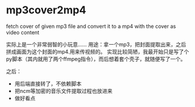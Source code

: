 # mp3cover2mp4
fetch cover of given mp3 file and convert it to a mp4 with the cover as video content

实际上是一个非常弱智的小玩意……
用途：拿一个mp3，把封面提取出来，之后拼成画面为这个封面的mp4.用来传视频的。
实现比较简陋，我最开始只是写了个py脚本（其内就用了两个ffmpeg指令），而后想着套个壳子，就随便写了一个。

之后：
* 用后端直接转了，不依赖脚本
* 把ncm等加密的音乐文件提取过程也放进来
* 做好看点